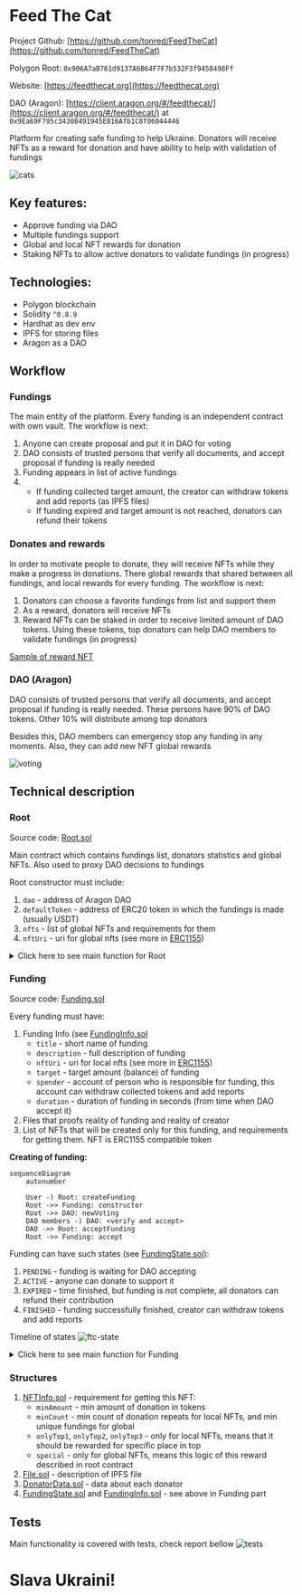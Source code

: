 # Feed The Cat

Project Github: [https://github.com/tonred/FeedTheCat](https://github.com/tonred/FeedTheCat)

Polygon Root: `0x906A7aB761d9137A6B64F7F7b532F3f9458498Ff`

Website: [https://feedthecat.org](https://feedthecat.org)

DAO (Aragon): [https://client.aragon.org/#/feedthecat/](https://client.aragon.org/#/feedthecat/) at `0x9Ea69F795c34308491945E816Afb1C8f06044446`

Platform for creating safe funding to help Ukraine. Donators will receive NFTs
as a reward for donation and have ability to help with validation of fundings

![cats](docs/cats.png)

## Key features:
* Approve funding via DAO
* Multiple fundings support
* Global and local NFT rewards for donation
* Staking NFTs to allow active donators to validate fundings (in progress)

## Technologies:
* Polygon blockchain
* Solidity `^0.8.9`
* Hardhat as dev env
* IPFS for storing files
* Aragon as a DAO

## Workflow

### Fundings
The main entity of the platform. Every funding is an independent contract
with own vault. The workflow is next:
1) Anyone can create proposal and put it in DAO for voting
2) DAO consists of trusted persons that verify all documents, and accept
proposal if funding is really needed
3) Funding appears in list of active fundings
4) 
    * If funding collected target amount, the creator can withdraw tokens
    and add reports (as IPFS files)
    * If funding expired and target amount is not reached, donators can
    refund their tokens

### Donates and rewards
In order to motivate people to donate, they will receive NFTs while
they make a progress in donations. There global rewards that shared
between all fundings, and local rewards for every funding. The workflow is next:
1) Donators can choose a favorite fundings from list and support them
2) As a reward, donators will receive NFTs
3) Reward NFTs can be staked in order to receive limited amount of DAO tokens.
Using these tokens, top donators can help DAO members to validate fundings (in progress)

[Sample of reward NFT](https://polygonscan.com/token/0x1320643c3d4544156fbbedfb5e42e10da6d206eb)

### DAO (Aragon)
DAO consists of trusted persons that verify all documents, and accept
proposal if funding is really needed. These persons have 90% of DAO tokens.
Other 10% will distribute among top donators

Besides this, DAO members can emergency stop any funding in any moments.
Also, they can add new NFT global rewards

![voting](docs/voting.jpg)

## Technical description

### Root
Source code: [Root.sol](contracts/Root.sol)

Main contract which contains fundings list, donators statistics and
global NFTs. Also used to proxy DAO decisions to fundings

Root constructor must include:
1) `dao` - address of Aragon DAO
2) `defaultToken` - address of ERC20 token in which the fundings is made (usually USDT)
3) `nfts` - list of global NFTs and requirements for them
4) `nftUri` - uri for global nfts (see more in [ERC1155](https://github.com/OpenZeppelin/openzeppelin-contracts/blob/master/contracts/token/ERC1155/ERC1155.sol#L35))

<details>
<summary>Click here to see main function for Root</summary>

```solidity
function createFunding(FundingInfo calldata info, File[] calldata files, NFTInfo[] calldata nfts) external;
function acceptFunding(uint32 fundingID) external;
function processDonation(uint32 fundingID, address donator, uint256 amount) external;
function emergencyFinish(uint32 fundingID) external;
```

</details>

### Funding
Source code: [Funding.sol](contracts/Funding.sol)

Every funding must have:
1) Funding Info (see [FundingInfo.sol](contracts/structs/FundingInfo.sol)
    * `title` - short name of funding
    * `description` - full description of funding
    * `nftUri` - uri for local nfts (see more in [ERC1155](https://github.com/OpenZeppelin/openzeppelin-contracts/blob/master/contracts/token/ERC1155/ERC1155.sol#L35))
    * `target` - target amount (balance) of funding
    * `spender` - account of person who is responsible for funding,
    this account can withdraw collected tokens and add reports
    * `duration` - duration of funding in seconds (from time when DAO accept it)
2) Files that proofs reality of funding and reality of creator
3) List of NFTs that will be created only for this funding,
and requirements for getting them. NFT is ERC1155 compatible token

**Creating of funding:**
```mermaid
sequenceDiagram
    autonumber

    User -) Root: createFunding
    Root ->> Funding: constructor
    Root ->> DAO: newVoting
    DAO members -) DAO: <verify and accept>
    DAO ->> Root: acceptFunding
    Root ->> Funding: accept
```

Funding can have such states (see [FundingState.sol](contracts/structs/FundingState.sol)):
1) `PENDING` - funding is waiting for DAO accepting
2) `ACTIVE` - anyone can donate to support it
3) `EXPIRED` - time finished, but funding is not complete, all donators
can refund their contribution
4) `FINISHED` - funding successfully finished, creator can withdraw tokens
and add reports

Timeline of states
![ftc-state](docs/ftc-state.png)

<details>
<summary>Click here to see main function for Funding</summary>

```solidity
function state() external view returns (FundingState);
function accept() external;
function donateDefault(uint256 amount) external;
function refund() external;
function withdraw(address to, uint256 amount) external;
function addReports(File[] calldata reports) external;
function emergencyFinish() external;
```

</details>

### Structures
1) [NFTInfo.sol](contracts/structs/NFTInfo.sol) - requirement for getting this NFT:
    * `minAmount` - min amount of donation in tokens
    * `minCount` - min count of donation repeats for local NFTs, and min unique fundings for global
    * `onlyTop1`, `onlyTop2`, `onlyTop3` - only for local NFTs, means that it should be rewarded for
    specific place in top
    * `special` - only for global NFTs, means this logic of this reward described in root contract
2) [File.sol](contracts/structs/File.sol) - description of IPFS file
3) [DonatorData.sol](contracts/structs/DonatorData.sol) - data about each donator
4) [FundingState.sol](contracts/structs/DonatorData.sol) and [FundingInfo.sol](contracts/structs/FundingInfo.sol) - see above in Funding part

## Tests
Main functionality is covered with tests, check report bellow
![tests](docs/tests.png)

# Slava Ukraini!
